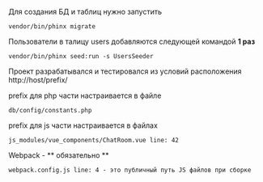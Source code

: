 Для создания БД и таблиц нужно запустить

```
vendor/bin/phinx migrate
```

Пользователи в талицу users добавляются следующей командой **1 раз**

```
vendor/bin/phinx seed:run -s UsersSeeder
```

Проект разрабатывался и тестировался из условий расположения http://host/prefix/

prefix для php части настраивается в файле

```
db/config/constants.php
```

prefix для js части настраивается в файлах

```
js_modules/vue_components/ChatRoom.vue line: 42
```

Webpack - ** обязательно **

```
webpack.config.js line: 4 - это публичный путь JS файлов при сборке
```
